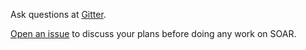 Ask questions at [Gitter](https://gitter.im/xiaomi-dba/soar).

[Open an issue](https://github.com/BruceDu521/soar/issues/new) to discuss your plans before doing any work on SOAR.
